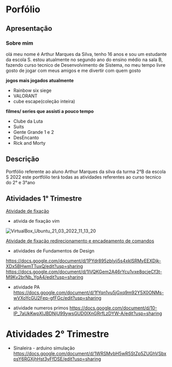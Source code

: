 # Porfólio 
## Apresentação
### Sobre mim
 olá meu nome é Arthur Marques da Silva, tenho 16 anos e sou um estudante da escola S.
 estou atualmente no segundo ano do ensino médio na sala B, fazendo curso tecnico de Desenvolvimento de Sistema, 
 no meu tempo livre gosto de jogar com meus amigos e me divertir com quem gosto 
  
**jogos mais jogados atualmente**

* Rainbow six siege
* VALORANT 
* cube escape(coleção inteira)  

**filmes/ series que assisti a pouco tempo**

* Clube da Luta
* Suits
* Gente Grande 1 e 2
* DesEncanto
* Rick and Morty
## Descrição 
Portfólio referente ao aluno Arthur Marques da silva da turma 2°B da escola S 2022 
este portfólio terá todas as atividades referentes ao curso tecnico do 2° e 3°ano

## Atividades 1° Trimestre 

[Atividade de fixação](https://docs.google.com/document/d/1XSdo1xjiqIMq_jkBkLCcyuqnS6Ee9T0blLgIvL55CeA/edit?usp=sharing)

* ativida de fixação vim
</spam>

![VirtualBox_Ubuntu_21_03_2022_11_13_20](https://user-images.githubusercontent.com/102531812/165106402-b6de7cba-a7fb-41eb-9375-d0730b1df544.png)

[Atividade de fixação redirecionamento e encadeamento de comandos](https://docs.google.com/document/d/1DGgqR_Cr0g_u84y90OLvUUIR66cUFeWB6PFuKn5yBCE/edit?usp=sharing)


* atividades de Fundamentos de Design

https://docs.google.com/document/d/1PYdr895zblyii5s4xklSRMyEEXDjk-XDx5BHwmTTuxQ/edit?usp=sharing
https://docs.google.com/document/d/1lVQKGem2A46rYcu1vxe8qcjeCf3t-M9Kv2brNb_YgA4/edit?usp=sharing

* atividade PA
https://docs.google.com/document/d/1fYqn1vu5jGxq9m92Y5X0ONMs-wVXoYcGU2Fep-gfFGc/edit?usp=sharing

* atividade numeros primos
https://docs.google.com/document/d/10-lP_7aUkKwpXIJBDNjU99ywsGUD0IXnGRrfLzDYW-A/edit?usp=sharing

# Atividades 2° Trimestre 
 
* Sinaleira - arduino simulação
https://docs.google.com/document/d/1WRSMvbH5wR5StZp5ZUGhVSbxpsY6RGXjhHst3yFfDSE/edit?usp=sharing



